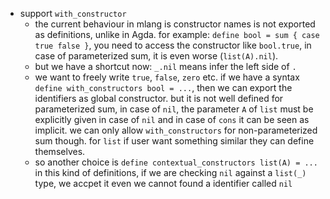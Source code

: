 
* support `with_constructor`
    * the current behaviour in mlang is constructor names is not exported as definitions, unlike in Agda. for example: `define bool = sum { case true false }`, you need to access the constructor like `bool.true`, in case of parameterized sum, it is even worse (`list(A).nil`).
    * but we have a shortcut now: `_.nil` means infer the left side of `.`
    * we want to freely write `true`, `false`, `zero` etc. if we have a syntax `define with_constructors bool = ...`, then we can export the identifiers as global constructor. but it is not well defined for parameterized sum, in case of `nil`, the parameter `A` of `list` must be explicitly given in case of `nil` and in case of `cons` it can be seen as implicit. we can only allow `with_constructors` for non-parameterized sum though. for `list` if user want something similar they can define themselves.
    * so another choice is `define contextual_constructors list(A) = ...` in this kind of definitions, if we are checking `nil` against a `list(_)` type, we accpet it even we cannot found a identifier called `nil`